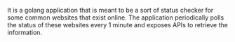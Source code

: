 It is a golang application that is meant to be a sort of status checker for some common websites that exist online. The application periodically polls the status of these websites every 1 minute and exposes APIs to retrieve the information.